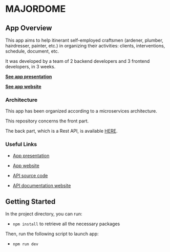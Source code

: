 # MAJORDOME

## App Overview

This app aims to help itinerant self-employed craftsmen (ardener, plumber, hairdresser, painter, etc.) in organizing their activities: clients, interventions, schedule, document, etc.

It was developed by a team of 2 backend developers and 3 frontend developers, in 3 weeks.

**[See app presentation](https://youtu.be/MiFhbAqCyDI)**

**[See app website](https://majordome-app.herokuapp.com/)**

### Architecture

This app has been organized according to a microservices architecture.

This repository concerns the front part.

The back part, which is a Rest API, is available [HERE](https://github.com/yassir-abid/MAJORDOME-API-BACK).

### Useful Links

- [App presentation](https://youtu.be/MiFhbAqCyDI)

- [App website](https://majordome-app.herokuapp.com/)

- [API source code](https://github.com/yassir-abid/MAJORDOME-API-BACK)

- [API documentation website](https://majordome-api.herokuapp.com/)

## Getting Started

In the project directory, you can run:

- `npm install` to retrieve all the necessary packages

Then, run the following script to launch app:

- `npm run dev`
